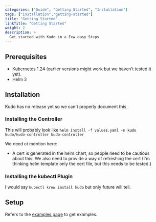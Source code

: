 ```yaml
---
categories: ["Guide", "Getting Started", "Installation"]
tags: ["installation","getting-started"]
title: "Getting Started"
linkTitle: "Getting Started"
weight: 2
description: >
  Get started with Kudo in a Few easy Steps
---
```


## Prerequisites

- Kubernetes 1.24 (earlier versions might work but we haven't tested it yet).
- Helm 3

## Installation

Kudo has no release yet so we can't properly document this.

### Installing the Controller

This will probably look like `helm install -f values.yaml -n kudo kudo/kudo-controller kudo-controller`

We need ot mention here:

- A cert is generated in the helm chart, so people need to be cautious about this. We also need to provide a way of refreshing the cert (I'm thinking helm template only the cert file, but this needs to be tested.)

### Installing the kubectl Plugin

I would say `kubectl krew install kudo`  but only future will tell.

## Setup

Refers to the [examples page](../examples) to get examples.

